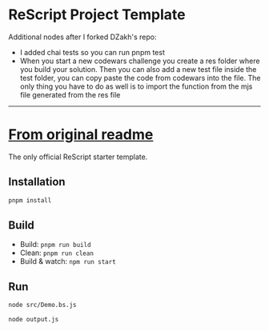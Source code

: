 # ReScript Project Template


Additional nodes after I forked DZakh's repo:
 - I added chai tests so you can run pnpm test
 - When you start a new codewars challenge you create a res folder where you build your solution. Then you can also add a new test file inside the test folder, you can copy paste the code from codewars into the file. The only thing you have to do as well is to import the function from the mjs file generated from the res file 

-------

# [From original readme](https://github.com/DZakh-old/rescript-codewars-try)


The only official ReScript starter template.

## Installation

```sh
pnpm install
```

## Build

- Build: `pnpm run build`
- Clean: `pnpm run clean`
- Build & watch: `npm run start`

## Run

```sh
node src/Demo.bs.js
```

```sh
node output.js
```

